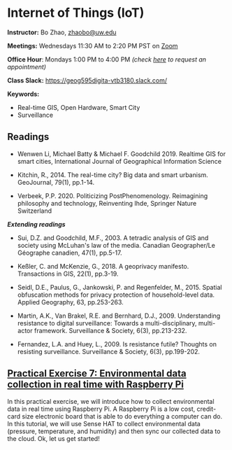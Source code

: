 # Internet of Things (IoT)

**Instructor:** Bo Zhao, zhaobo@uw.edu

**Meetings:**  Wednesdays 11:30 AM to 2:20 PM PST on [Zoom](https://washington.zoom.us/j/98010412438)

**Office Hour**: Mondays 1:00 PM to 4:00 PM *(check [here](https://calendar.google.com/calendar/u/0/selfsched?sstoken=UUZvU2gxXzVlZnZpfGRlZmF1bHR8NzM4ODA5MzUyNjAxZDU2Y2ViNTZiMzk2ZmM0N2VmNzI) to request an appointment)*

**Class Slack:** https://geog595digita-vtb3180.slack.com/

**Keywords:**
  - Real-time GIS, Open Hardware, Smart City
  - Surveillance

## Readings

* Wenwen Li, Michael Batty & Michael F. Goodchild 2019. Realtime GIS for smart cities, International Journal of Geographical Information Science

* Kitchin, R., 2014. The real-time city? Big data and smart urbanism. GeoJournal, 79(1), pp.1-14.

* Verbeek, P.P. 2020. Politicizing PostPhenomenology. Reimagining philosophy and technology, Reinventing Ihde, Springer Nature Switzerland

***Extending readings***

* Sui, D.Z. and Goodchild, M.F., 2003. A tetradic analysis of GIS and society using McLuhan's law of the media. Canadian Geographer/Le Géographe canadien, 47(1), pp.5-17.

* Keßler, C. and McKenzie, G., 2018. A geoprivacy manifesto. Transactions in GIS, 22(1), pp.3-19.

* Seidl, D.E., Paulus, G., Jankowski, P. and Regenfelder, M., 2015. Spatial obfuscation methods for privacy protection of household-level data. Applied Geography, 63, pp.253-263.

* Martin, A.K., Van Brakel, R.E. and Bernhard, D.J., 2009. Understanding resistance to digital surveillance: Towards a multi-disciplinary, multi-actor framework. Surveillance & Society, 6(3), pp.213-232.

* Fernandez, L.A. and Huey, L., 2009. Is resistance futile? Thoughts on resisting surveillance. Surveillance & Society, 6(3), pp.199-202.

## [Practical Exercise 7: Environmental data collection in real time with Raspberry Pi](pe.md)

In this practical exercise, we will introduce how to collect environmental data in real time using Raspberry Pi. A Raspberry Pi is a low cost, credit-card size electronic board that is able to do everything a computer can do. In this tutorial, we will use Sense HAT to collect environmental data (pressure, temperature, and humidity) and then sync our collected data to the cloud. Ok, let us get started!
